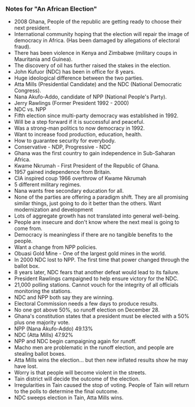### Notes for "An African Election"
- 2008 Ghana, People of the republic are getting ready to choose their next president. 
- International community hoping that the election will repair the image of democracy in Africa. (Has been damaged by allegations of electoral fraud). 
- There has been violence in Kenya and Zimbabwe (military coups in Mauritania and Guinea).
- The discovery of oil has further raised the stakes in the election.
- John Kufuor (NDC) has been in office for 8 years. 
- Huge ideological difference between the two parties. 
- Atta Mills (Presidential Candidate) and the NDC (National Democratic Congress).
- Nana Akufo-Addo, candidate of NPP (National People's Party).
- Jerry Rawlings (Former President 1992 - 2000)
- NDC vs. NPP
- Fifth election since multi-party democracy was established in 1992.
- Will be a step forward if it is successful and peaceful.
- Was a strong-man politics to now democracy in 1992. 
- Want to increase food production, education, health.
- How to guarantee security for everybody.
- Conservative - NDP, Progressive - NDC
- Ghana was the first country to gain independence in Sub-Saharan Africa. 
- Kwame Nkrumah - First President of the Republic of Ghana.
- 1957 gained independence from Britain.
- CIA inspired coup 1966 overthrow of Kwame Nkrumah
- 5 different military regimes.
- Nana wants free secondary education for all.
- None of the parties are offering a paradigm shift. They are all promising similar things, just going to do it better than the others. 
Want modernization and development
- Lots of aggregate growth has not translated into general well-being.
- People are insecure and don't know where the next meal is going to come from.
- Democracy is meaningless if there are no tangible benefits to the people.  
- Want a change from NPP policies. 
- Obuasi Gold Mine - One of the largest gold mines in the world.
- In 2000 NDC lost to NPP. The first time that power changed through the ballot box. 
- 8 years later, NDC fears that another defeat would lead to its failure.
- President Rawlings campaigned to help ensure victory for the NDC.
- 21,000 polling stations. Cannot vouch for the integrity of all officials monitoring the stations. 
- NDC and NPP both say they are winning.
- Electoral Commission needs a few days to produce results.
- No one got above 50%, so runoff election on December 28.
- Ghana's constitution states that a president must be elected with a 50% plus one majority vote. 
- NPP (Nana Akufo-Addo) 49.13%
- NDC (Atta Mills) 47.92%
- NPP and NDC begin campaigning again for runoff. 
- Macho men are problematic in the runoff election, and people are stealing ballot boxes. 
- Atta Mills wins the election... but then new inflated results show he may have lost.
- Worry is that people will become violent in the streets.
- Tain district will decide the outcome of the election.
- Irregularities in Tain caused the stop of voting. People of Tain will return to the polls to determine the final outcome.
- NDC sweeps election in Tain, Atta Mills wins.  
